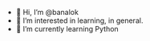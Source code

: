 - 👋 Hi, I’m @banalok
- 👀 I’m interested in learning, in general.
- 🌱 I’m currently learning Python


<!---
banalok/banalok is a ✨ special ✨ repository because its `README.md` (this file) appears on your GitHub profile.
You can click the Preview link to take a look at your changes.
--->
